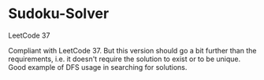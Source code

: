 # Sudoku-Solver

LeetCode 37

Compliant with LeetCode 37. But this version should go a bit further than the requirements, i.e. it doesn't require the solution to exist or to be unique.
Good example of DFS usage in searching for solutions.
